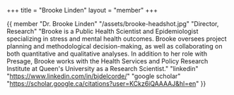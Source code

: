 +++
title = "Brooke Linden"
layout = "member"
+++

{{ member
"Dr. Brooke Linden"
"/assets/brooke-headshot.jpg"
"Director, Research"
"Brooke is a Public Health Scientist and Epidemiologist specializing in stress and mental health outcomes. Brooke oversees project planning and methodological decision-making, as well as collaborating on both quantitative and qualitative analyses. In addition to her role with Presage, Brooke works with the Health Services and Policy Research Institute at Queen's University as a Research Scientist."
"linkedin" "https://www.linkedin.com/in/bjdelcorde/"
"google scholar" "https://scholar.google.ca/citations?user=KCkz6iQAAAAJ&hl=en"
}}